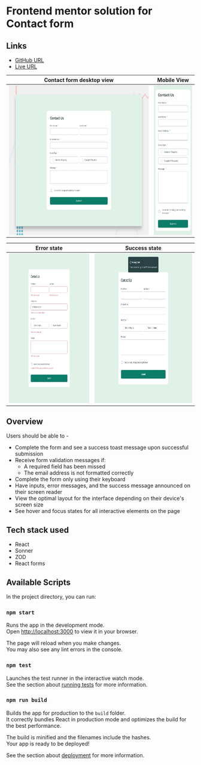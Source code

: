 # Frontend mentor solution for Contact form

## Links
- [GitHub URL](https://github.com/sukanyagurav/contact-form)
- [Live URL ](https://contactformapp5867.netlify.app/)


| Contact form desktop view                                            |  Mobile View                                                       |
| ----------------------                                               | ----------------------                                             |
| <img src="./src/design/desktop-preview.jpg" width="100%" height="400" />  | <img src="./src/design/mobile-design.jpg" width="100%" height="400" /> |

| Error state                                                          |  Success state                                                       |
| ----------------------                                               | ----------------------                                             |
| <img src="./src/design/error-state.jpg" width="100%" height="400" />  | <img src="./src/design/success-state.jpg" width="100%" height="400" /> |

## Overview 
 
Users should be able to - 
- Complete the form and see a success toast message upon successful submission
- Receive form validation messages if:
  - A required field has been missed
  - The email address is not formatted correctly
- Complete the form only using their keyboard
- Have inputs, error messages, and the success message announced on their screen reader
- View the optimal layout for the interface depending on their device's screen size
- See hover and focus states for all interactive elements on the page


## Tech stack used
- React 
- Sonner
- ZOD
- React forms

## Available Scripts

In the project directory, you can run:

### `npm start`

Runs the app in the development mode.\
Open [http://localhost:3000](http://localhost:3000) to view it in your browser.

The page will reload when you make changes.\
You may also see any lint errors in the console.

### `npm test`

Launches the test runner in the interactive watch mode.\
See the section about [running tests](https://facebook.github.io/create-react-app/docs/running-tests) for more information.

### `npm run build`

Builds the app for production to the `build` folder.\
It correctly bundles React in production mode and optimizes the build for the best performance.

The build is minified and the filenames include the hashes.\
Your app is ready to be deployed!

See the section about [deployment](https://facebook.github.io/create-react-app/docs/deployment) for more information.
